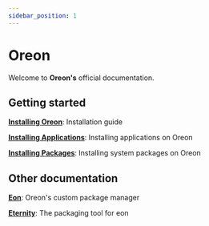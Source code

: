 ```yaml
---
sidebar_position: 1
---
```


# Oreon

Welcome to **Oreon's** official documentation.

## Getting started

[**Installing Oreon**](installation/overview): Installation guide

[**Installing Applications**](applications/overview): Installing applications on Oreon

[**Installing Packages**](packages/overview): Installing system packages on Oreon

## Other documentation

[**Eon**](category/eon): Oreon's custom package manager

[**Eternity**](category/eternity): The packaging tool for eon
